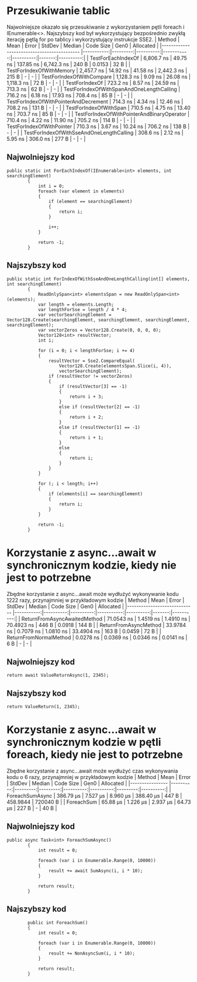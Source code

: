 # Przesukiwanie tablic
Najwolniejsze okazało się przesukiwanie z wykorzystaniem pętli foreach i IEnumerable<>. Najszybszy kod był wykorzystujący bezpośrednio zwykłą iterację pętlą for po tablicy i wykorzystujący instrukcje SSE2.
| Method                                     | Mean       | Error    | StdDev    | Median     | Code Size | Gen0   | Allocated |
|------------------------------------------- |-----------:|---------:|----------:|-----------:|----------:|-------:|----------:|
| TestForEachIndexOf                         | 6,806.7 ns | 49.75 ns | 137.85 ns | 6,742.3 ns |     240 B | 0.0153 |      32 B |
| TestForIndexOfWithMemory                   | 2,457.7 ns | 14.92 ns |  41.58 ns | 2,442.3 ns |     215 B |      - |         - |
| TestForIndexOfWithCompare                  | 1,128.3 ns |  9.09 ns |  26.08 ns | 1,118.3 ns |      72 B |      - |         - |
| TestForIndexOf                             |   723.2 ns |  8.57 ns |  24.59 ns |   713.3 ns |      62 B |      - |         - |
| TestForIndexOfWithSpanAndOneLengthCalling  |   716.2 ns |  6.18 ns |  17.93 ns |   708.4 ns |      85 B |      - |         - |
| TestForIndexOfWithPointerAndDecrement      |   714.3 ns |  4.34 ns |  12.46 ns |   708.2 ns |     131 B |      - |         - |
| TestForIndexOfWithSpan                     |   710.5 ns |  4.75 ns |  13.40 ns |   703.7 ns |      85 B |      - |         - |
| TestForIndexOfWithPointerAndBinaryOperator |   710.4 ns |  4.22 ns |  11.90 ns |   705.2 ns |     114 B |      - |         - |
| TestForIndexOfWithPointer                  |   710.3 ns |  3.67 ns |  10.24 ns |   706.2 ns |     138 B |      - |         - |
| TestForIndexOfWithSseAndOneLengthCalling   |   308.6 ns |  2.12 ns |   5.95 ns |   306.0 ns |     277 B |      - |         - |

## Najwolniejszy kod
```
public static int ForEachIndexOf(IEnumerable<int> elements, int searchingElement)
        {
            int i = 0;
            foreach (var element in elements)
            {
                if (element == searchingElement)
                {
                    return i;
                }

                i++;
            }

            return -1;
        }
```
## Najszybszy kod
```
public static int ForIndexOfWithSseAndOneLengthCalling(int[] elements, int searchingElement)
        {
            ReadOnlySpan<int> elementsSpan = new ReadOnlySpan<int>(elements);
            var length = elements.Length;
            var lengthForSse = length / 4 * 4;
            var vectorSearchingElement = Vector128.Create(searchingElement, searchingElement, searchingElement, searchingElement);
            var vectorZeros = Vector128.Create(0, 0, 0, 0);
            Vector128<int> resultVector;
            int i;

            for (i = 0; i < lengthForSse; i += 4)
            {
                resultVector = Sse2.CompareEqual(
                    Vector128.Create(elementsSpan.Slice(i, 4)),
                    vectorSearchingElement);
                if (resultVector != vectorZeros)
                {
                    if (resultVector[3] == -1)
                    {
                        return i + 3;
                    }
                    else if (resultVector[2] == -1)
                    {
                        return i + 2;
                    }
                    else if (resultVector[1] == -1)
                    {
                        return i + 1;
                    }
                    else
                    {
                        return i;
                    }
                }
            }

            for (; i < length; i++)
            {
                if (elements[i] == searchingElement)
                {
                    return i;
                }
            }

            return -1;
        }
```

# Korzystanie z async...await w synchronicznym kodzie, kiedy nie jest to potrzebne
Zbędne korzystanie z async...await  może wydłużyć wykonywanie kodu 1222 razy, przynajmniej w przykładowym kodzie
| Method                       | Mean       | Error     | StdDev    | Median     | Code Size | Gen0   | Allocated |
|----------------------------- |-----------:|----------:|----------:|-----------:|----------:|-------:|----------:|
| ReturnFromAsyncAwaitedMethod | 71.0543 ns | 1.4519 ns | 1.4910 ns | 70.4923 ns |     446 B | 0.0918 |     144 B |
| ReturnFromAsyncMethod        | 33.9784 ns | 0.7079 ns | 1.0810 ns | 33.4904 ns |     163 B | 0.0459 |      72 B |
| ReturnFromNormalMethod       |  0.0278 ns | 0.0369 ns | 0.0346 ns |  0.0141 ns |       6 B |      - |         - |

## Najwolniejszy kod
```
return await ValueReturnAsync(1, 2345);
```

## Najszybszy kod
```
return ValueReturn(1, 2345);
```

# Korzystanie z async...await w synchronicznym kodzie w pętli foreach, kiedy nie jest to potrzebne
Zbędne korzystanie z async...await może wydłużyć czas wykonywania kodu o 6 razy, przynajmniej w przykładowym kodzie
| Method          | Mean      | Error    | StdDev   | Median    | Code Size | Gen0     | Allocated |
|---------------- |----------:|---------:|---------:|----------:|----------:|---------:|----------:|
| ForeachSumAsync | 386.79 μs | 7.527 μs | 8.960 μs | 388.40 μs |     447 B | 458.9844 |  720040 B |
| ForeachSum      |  65.88 μs | 1.226 μs | 2.937 μs |  64.73 μs |     227 B |        - |      40 B |

## Najwolniejszy kod
```
public async Task<int> ForeachSumAsync()
        {
            int result = 0;

            foreach (var i in Enumerable.Range(0, 10000))
            {
                result += await SumAsync(i, i * 10);
            }

            return result;
        }
```

## Najszybszy kod
```
        public int ForeachSum()
        {
            int result = 0;

            foreach (var i in Enumerable.Range(0, 10000))
            {
                result += NonAsyncSum(i, i * 10);
            }

            return result;
        }
```
